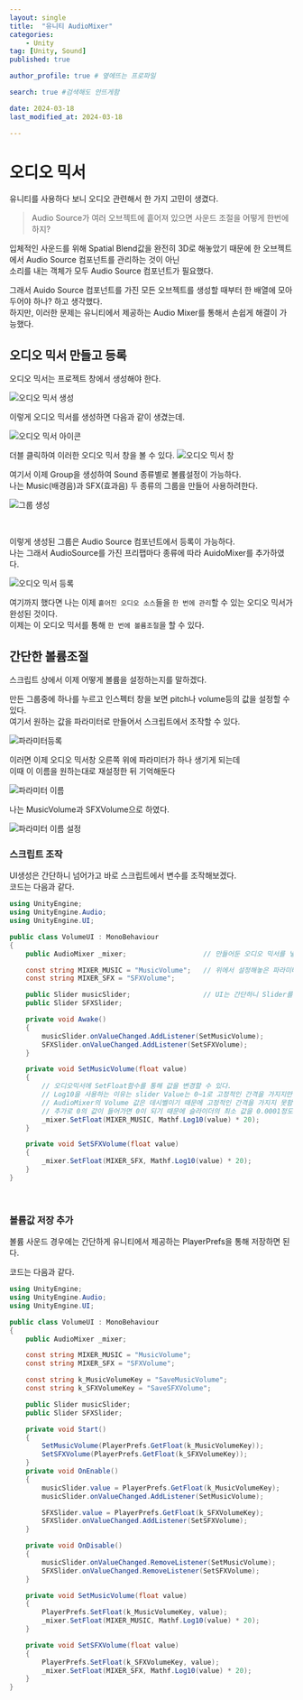 ```yaml
---
layout: single
title:  "유니티 AudioMixer"
categories: 
    - Unity
tag: [Unity, Sound]
published: true

author_profile: true # 옆에뜨는 프로파일

search: true #검색해도 안뜨게함

date: 2024-03-18
last_modified_at: 2024-03-18

---
```


# 오디오 믹서

유니티를 사용하다 보니 오디오 관련해서 한 가지 고민이 생겼다.

> Audio Source가 여러 오브젝트에 흩어져 있으면 사운드 조절을 어떻게 한번에 하지?

입체적인 사운드를 위해 Spatial Blend값을 완전히 3D로 해놓았기 때문에 한 오브젝트에서 Audio Source 컴포넌트를 관리하는 것이 아닌<br>
소리를 내는 객체가 모두 Audio Source 컴포넌트가 필요했다.

그래서 Auido Source 컴포넌트를 가진 모든 오브젝트를 생성할 때부터 한 배열에 모아두어야 하나? 하고 생각했다. <br>
하지만, 이러한 문제는 유니티에서 제공하는 Audio Mixer를 통해서 손쉽게 해결이 가능했다.

## 오디오 믹서 만들고 등록
오디오 믹서는 프로젝트 창에서 생성해야 한다.

![오디오 믹서 생성](https://github.com/novicehog/comments/assets/131991619/2a2dca01-6820-4705-9bd7-f92fea92d915)
<br>

이렇게 오디오 믹서를 생성하면 다음과 같이 생겼는데.

![오디오 믹서 아이콘](https://github.com/novicehog/comments/assets/131991619/a3a84942-d0a0-45b6-ab7c-61cc8161008b)
<br>

더블 클릭하여 이러한 오디오 믹서 창을 볼 수 있다.
![오디오 믹서 창](https://github.com/novicehog/comments/assets/131991619/e93e5453-ddec-4242-82bd-4e4ca64aa89f)
<br>


여기서 이제 Group을 생성하여 Sound 종류별로 볼륨설정이 가능하다. <br>
나는 Music(배경음)과 SFX(효과음) 두 종류의 그룹을 만들어 사용하려한다.

![그룹 생성](https://github.com/novicehog/comments/assets/131991619/c29dcd7f-b991-4603-9790-26b361abdb4b)

<br>


이렇게 생성된 그룹은 Audio Source 컴포넌트에서 등록이 가능하다.<br>
나는 그래서 AudioSource를 가진 프리팹마다 종류에 따라 AuidoMixer를 추가하였다.

![오디오 믹서 등록](https://github.com/novicehog/comments/assets/131991619/dcdd4398-0c94-4017-bec0-c67a30a6d259)
<br>

여기까지 했다면 나는 이제 `흩어진 오디오 소스`들을 `한 번에 관리`할 수 있는 오디오 믹서가 완성된 것이다.<br>
이제는 이 오디오 믹서를 통해 `한 번에 볼륨조절`을 할 수 있다.

## 간단한 볼륨조절
스크립트 상에서 이제 어떻게 볼륨을 설정하는지를 말하겠다.

만든 그룹중에 하나를 누르고 인스펙터 창을 보면 pitch나 volume등의 값을 설정할 수 있다.<br>
여기서 원하는 값을 파라미터로 만들어서 스크립트에서 조작할 수 있다.

![파라미터등록](https://github.com/novicehog/comments/assets/131991619/1c009851-d727-4bc1-94f0-92248f20356a)
<br>

이러면 이제 오디오 믹서창 오른쪽 위에 파라미터가 하나 생기게 되는데 <br>
이때 이 이름을 원하는대로 재설정한 뒤 기억해둔다

![파라미터 이름](https://github.com/novicehog/comments/assets/131991619/242cc747-1d0c-47b4-a54c-d54eddfde4c9)
<br>

나는 MusicVolume과 SFXVolume으로 하였다.

![파라미터 이름 설정](https://github.com/novicehog/comments/assets/131991619/abff7237-9ec5-446f-9f18-ea8c4abc550c)

### 스크립트 조작
UI생성은 간단하니 넘어가고 바로 스크립트에서 변수를 조작해보겠다.<br>
코드는 다음과 같다.

```cs
using UnityEngine;
using UnityEngine.Audio;
using UnityEngine.UI;

public class VolumeUI : MonoBehaviour
{
    public AudioMixer _mixer;                   // 만들어둔 오디오 믹서를 넣어놓는다.

    const string MIXER_MUSIC = "MusicVolume";   // 위에서 설정해놓은 파라미터 이름들이다
    const string MIXER_SFX = "SFXVolume";

    public Slider musicSlider;                  // UI는 간단하니 Slider를 만들고 등록해두었다.
    public Slider SFXSlider;

    private void Awake()
    {
        musicSlider.onValueChanged.AddListener(SetMusicVolume);
        SFXSlider.onValueChanged.AddListener(SetSFXVolume);
    }

    private void SetMusicVolume(float value)
    {
        // 오디오믹서에 SetFloat함수를 통해 값을 변경할 수 있다.
        // Log10을 사용하는 이유는 slider Value는 0~1로 고정적인 간격을 가지지만
        // AudioMixer의 Volume 값은 데시벨이기 때문에 고정적인 간격을 가지지 못함.
        // 추가로 0의 값이 들어가면 0이 되기 때문에 슬라이더의 최소 값을 0.0001정도로 설정해 두는것이 좋음
        _mixer.SetFloat(MIXER_MUSIC, Mathf.Log10(value) * 20);
    }

    private void SetSFXVolume(float value)
    {
        _mixer.SetFloat(MIXER_SFX, Mathf.Log10(value) * 20);
    }
}
```
<br>



### 볼륨값 저장 추가
볼륨 사운드 경우에는 간단하게 유니티에서 제공하는 PlayerPrefs을 통해 저장하면 된다.

코드는 다음과 같다.

```cs
using UnityEngine;
using UnityEngine.Audio;
using UnityEngine.UI;

public class VolumeUI : MonoBehaviour
{
    public AudioMixer _mixer;

    const string MIXER_MUSIC = "MusicVolume";
    const string MIXER_SFX = "SFXVolume";

    const string k_MusicVolumeKey = "SaveMusicVolume";
    const string k_SFXVolumeKey = "SaveSFXVolume";

    public Slider musicSlider;
    public Slider SFXSlider;

    private void Start()
    {
        SetMusicVolume(PlayerPrefs.GetFloat(k_MusicVolumeKey));
        SetSFXVolume(PlayerPrefs.GetFloat(k_SFXVolumeKey));
    }
    private void OnEnable()
    {
        musicSlider.value = PlayerPrefs.GetFloat(k_MusicVolumeKey);
        musicSlider.onValueChanged.AddListener(SetMusicVolume);

        SFXSlider.value = PlayerPrefs.GetFloat(k_SFXVolumeKey);
        SFXSlider.onValueChanged.AddListener(SetSFXVolume);
    }

    private void OnDisable()
    {
        musicSlider.onValueChanged.RemoveListener(SetMusicVolume);
        SFXSlider.onValueChanged.RemoveListener(SetSFXVolume);
    }

    private void SetMusicVolume(float value)
    {
        PlayerPrefs.SetFloat(k_MusicVolumeKey, value);
        _mixer.SetFloat(MIXER_MUSIC, Mathf.Log10(value) * 20);
    }

    private void SetSFXVolume(float value)
    {
        PlayerPrefs.SetFloat(k_SFXVolumeKey, value);
        _mixer.SetFloat(MIXER_SFX, Mathf.Log10(value) * 20);
    }
}
```